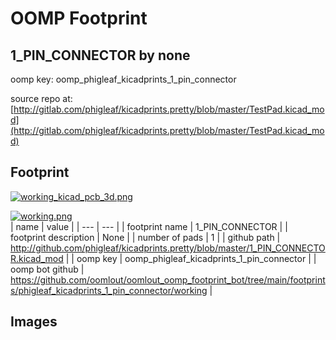 # OOMP Footprint  
## 1_PIN_CONNECTOR  by none  
  
oomp key: oomp_phigleaf_kicadprints_1_pin_connector  
  
source repo at: [http://gitlab.com/phigleaf/kicadprints.pretty/blob/master/TestPad.kicad_mod](http://gitlab.com/phigleaf/kicadprints.pretty/blob/master/TestPad.kicad_mod)  
## Footprint  
  
[![working_kicad_pcb_3d.png](working_kicad_pcb_3d_600.png)](working_kicad_pcb_3d.png)  
  
[![working.png](working_600.png)](working.png)  
| name | value | 
| --- | --- | 
| footprint name | 1_PIN_CONNECTOR | 
| footprint description | None | 
| number of pads | 1 | 
| github path | http://github.com/phigleaf/kicadprints.pretty/blob/master/1_PIN_CONNECTOR.kicad_mod | 
| oomp key | oomp_phigleaf_kicadprints_1_pin_connector | 
| oomp bot github | https://github.com/oomlout/oomlout_oomp_footprint_bot/tree/main/footprints/phigleaf_kicadprints_1_pin_connector/working | 
## Images  
